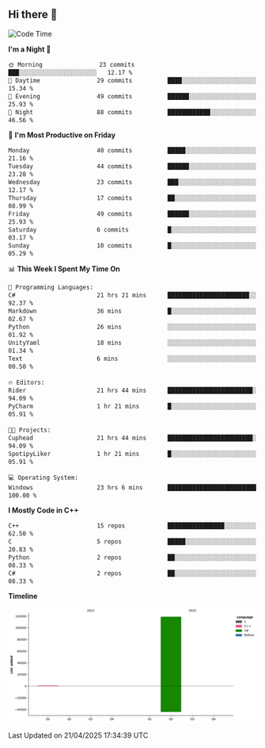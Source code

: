 ## Hi there 👋

<!--
**wxrstvrsn/wxrstvrsn** is a ✨ _special_ ✨ repository because its `README.md` (this file) appears on your GitHub profile.

Here are some ideas to get you started:

- 🔭 I’m currently working on ...
- 🌱 I’m currently learning ...
- 👯 I’m looking to collaborate on ...
- 🤔 I’m looking for help with ...
- 💬 Ask me about ...
- 📫 How to reach me: ...
- 😄 Pronouns: ...
- ⚡ Fun fact: ...
-->
<!--START_SECTION:waka-->
![Code Time](http://img.shields.io/badge/Code%20Time-27%20hrs%2050%20mins-blue)

**I'm a Night 🦉** 

```text
🌞 Morning                23 commits          ███░░░░░░░░░░░░░░░░░░░░░░   12.17 % 
🌆 Daytime                29 commits          ████░░░░░░░░░░░░░░░░░░░░░   15.34 % 
🌃 Evening                49 commits          ██████░░░░░░░░░░░░░░░░░░░   25.93 % 
🌙 Night                  88 commits          ████████████░░░░░░░░░░░░░   46.56 % 
```
📅 **I'm Most Productive on Friday** 

```text
Monday                   40 commits          █████░░░░░░░░░░░░░░░░░░░░   21.16 % 
Tuesday                  44 commits          ██████░░░░░░░░░░░░░░░░░░░   23.28 % 
Wednesday                23 commits          ███░░░░░░░░░░░░░░░░░░░░░░   12.17 % 
Thursday                 17 commits          ██░░░░░░░░░░░░░░░░░░░░░░░   08.99 % 
Friday                   49 commits          ██████░░░░░░░░░░░░░░░░░░░   25.93 % 
Saturday                 6 commits           █░░░░░░░░░░░░░░░░░░░░░░░░   03.17 % 
Sunday                   10 commits          █░░░░░░░░░░░░░░░░░░░░░░░░   05.29 % 
```


📊 **This Week I Spent My Time On** 

```text
💬 Programming Languages: 
C#                       21 hrs 21 mins      ███████████████████████░░   92.37 % 
Markdown                 36 mins             █░░░░░░░░░░░░░░░░░░░░░░░░   02.67 % 
Python                   26 mins             ░░░░░░░░░░░░░░░░░░░░░░░░░   01.92 % 
UnityYaml                18 mins             ░░░░░░░░░░░░░░░░░░░░░░░░░   01.34 % 
Text                     6 mins              ░░░░░░░░░░░░░░░░░░░░░░░░░   00.50 % 

🔥 Editors: 
Rider                    21 hrs 44 mins      ████████████████████████░   94.09 % 
PyCharm                  1 hr 21 mins        █░░░░░░░░░░░░░░░░░░░░░░░░   05.91 % 

🐱‍💻 Projects: 
Cuphead                  21 hrs 44 mins      ████████████████████████░   94.09 % 
SpotipyLiker             1 hr 21 mins        █░░░░░░░░░░░░░░░░░░░░░░░░   05.91 % 

💻 Operating System: 
Windows                  23 hrs 6 mins       █████████████████████████   100.00 % 
```

**I Mostly Code in C++** 

```text
C++                      15 repos            ████████████████░░░░░░░░░   62.50 % 
C                        5 repos             █████░░░░░░░░░░░░░░░░░░░░   20.83 % 
Python                   2 repos             ██░░░░░░░░░░░░░░░░░░░░░░░   08.33 % 
C#                       2 repos             ██░░░░░░░░░░░░░░░░░░░░░░░   08.33 % 
```



**Timeline**

![Lines of Code chart](https://raw.githubusercontent.com/wxrstvrsn/wxrstvrsn/main/assets/bar_graph.png)


 Last Updated on 21/04/2025 17:34:39 UTC
<!--END_SECTION:waka-->

